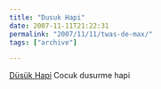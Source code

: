 ```yaml
---
title: "Dusuk Hapi"
date: 2007-11-11T21:22:31
permalink: "2007/11/11/twas-de-max/"
tags: ["archive"]

---
```

[Düsük Hapi](http://www.dusukhapisepeti.com) Cocuk dusurme hapi
